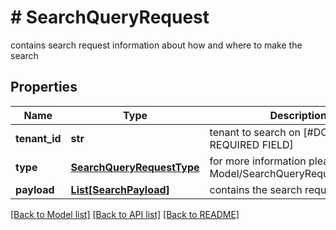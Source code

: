 # # SearchQueryRequest
contains search request information about how and where to make the search

## Properties 


Name | Type | Description | Notes
------------ | ------------- | ------------- | -------------
**tenant_id**| **str** | tenant to search on [#DOCGENBUG REQUIRED FIELD]  | [optional]
**type**| [**SearchQueryRequestType**](SearchQueryRequestType.md) |  for more information please, see Model/SearchQueryRequestType.php  | [optional] [default to SearchQueryRequestType.STANDARD]
**payload**| [**List[SearchPayload]**](SearchPayload.md) | contains the search request payload  |


[[Back to Model list]](../../README.md#models) [[Back to API list]](../../README.md#endpoints) [[Back to README]](../../README.md)

